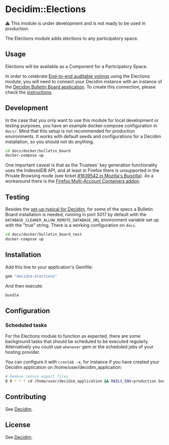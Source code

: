 # Decidim::Elections

:warning: This module is under development and is not ready to be used in production.

The Elections module adds elections to any participatory space.

## Usage

Elections will be available as a Component for a Participatory Space.

In order to celebrate [End-to-end auditable votings](https://en.wikipedia.org/wiki/End-to-end_auditable_voting_systems) using the Elections module, you will need to connect your Decidim instance with an instance of the [Decidim Bulletin Board application](https://github.com/decidim/decidim-bulletin-board/). To create this connection, please check the [instructions](https://docs.decidim.org/en/services/elections_bulletin_board/).

## Development

In the case that you only want to use this module for local development or testing purposes, you have an example docker-compose configuration in `docs/`. Mind that this setup is not recommended for production environments. It works with default seeds and configurations for a Decidim installation, so you should not do anything.

```bash
cd docs/docker/bulletin_board
docker-compose up
```

One important caveat is that as the Trustees' key generation functionality uses the IndexedDB API, and at least in Firefox there is unsupported in the Private Browsing mode (see ticket [#1639542 in Mozilla's Bugzilla](https://bugzilla.mozilla.org/show_bug.cgi?id=1639542)). As a workaround there is the [Firefox Multi-Account Containers addon](https://addons.mozilla.org/es/firefox/addon/multi-account-containers/).

## Testing

Besides the [set-up typical for Decidim](https://docs.decidim.org/en/develop/develop/testing), for some of the specs a Bulletin Board installation is needed, running in port 5017 by default with the `DATABASE_CLEANER_ALLOW_REMOTE_DATABASE_URL` environment variable set up with the "true" string. There is a working configuration on `docs`.

```bash
cd docs/docker/bulletin_board_test
docker-compose up
```

## Installation

Add this line to your application's Gemfile:

```ruby
gem "decidim-elections"
```

And then execute:

```bash
bundle
```

## Configuration

### Scheduled tasks

For the Elections module to function as expected, there are some background tasks that should be scheduled to be executed regularly. Alternatively you could use `whenever` gem or the scheduled jobs of your hosting provider.

You can configure it with `crontab -e`, for instance if you have created your Decidim application on /home/user/decidim_application:

```bash
# Remove census export files
0 0 * * * cd /home/user/decidim_application && RAILS_ENV=production bundle exec rake decidim_votings_census:delete_census_access_codes_export
```

## Contributing

See [Decidim](https://github.com/decidim/decidim).

## License

See [Decidim](https://github.com/decidim/decidim).
